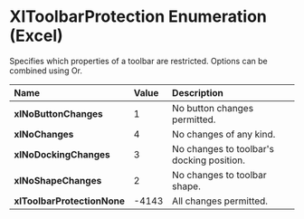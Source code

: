 
# XlToolbarProtection Enumeration (Excel)

Specifies which properties of a toolbar are restricted. Options can be combined using Or.



|**Name**|**Value**|**Description**|
|:-----|:-----|:-----|
|**xlNoButtonChanges**|1|No button changes permitted.|
|**xlNoChanges**|4|No changes of any kind.|
|**xlNoDockingChanges**|3|No changes to toolbar's docking position.|
|**xlNoShapeChanges**|2|No changes to toolbar shape.|
|**xlToolbarProtectionNone**|-4143|All changes permitted.|
